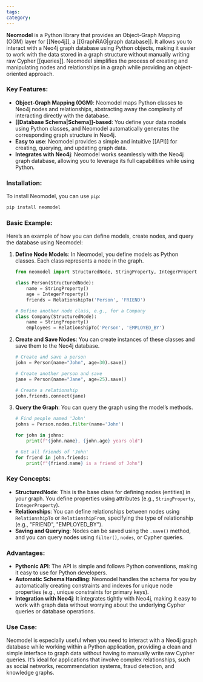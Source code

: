 ```yaml
---
tags: 
category: 
---
```

**Neomodel** is a Python library that provides an Object-Graph Mapping (OGM) layer for [[Neo4j]], a [[GraphRAG|graph database]]. It allows you to interact with a Neo4j graph database using Python objects, making it easier to work with the data stored in a graph structure without manually writing raw Cypher [[queries]]. Neomodel simplifies the process of creating and manipulating nodes and relationships in a graph while providing an object-oriented approach.

### Key Features:
- **Object-Graph Mapping (OGM)**: Neomodel maps Python classes to Neo4j nodes and relationships, abstracting away the complexity of interacting directly with the database.
- **[[Database Schema|Schema]]-based**: You define your data models using Python classes, and Neomodel automatically generates the corresponding graph structure in Neo4j.
- **Easy to use**: Neomodel provides a simple and intuitive [[API]] for creating, querying, and updating graph data.
- **Integrates with Neo4j**: Neomodel works seamlessly with the Neo4j graph database, allowing you to leverage its full capabilities while using Python.

### Installation:
To install Neomodel, you can use `pip`:
```bash
pip install neomodel
```

### Basic Example:

Here’s an example of how you can define models, create nodes, and query the database using Neomodel:

1. **Define Node Models**:
   In Neomodel, you define models as Python classes. Each class represents a node in the graph.

   ```python
   from neomodel import StructuredNode, StringProperty, IntegerProperty, RelationshipTo

   class Person(StructuredNode):
       name = StringProperty()
       age = IntegerProperty()
       friends = RelationshipTo('Person', 'FRIEND')

   # Define another node class, e.g., for a Company
   class Company(StructuredNode):
       name = StringProperty()
       employees = RelationshipTo('Person', 'EMPLOYED_BY')
   ```

2. **Create and Save Nodes**:
   You can create instances of these classes and save them to the Neo4j database.

   ```python
   # Create and save a person
   john = Person(name="John", age=30).save()

   # Create another person and save
   jane = Person(name="Jane", age=25).save()

   # Create a relationship
   john.friends.connect(jane)
   ```

3. **Query the Graph**:
   You can query the graph using the model’s methods.

   ```python
   # Find people named 'John'
   johns = Person.nodes.filter(name='John')

   for john in johns:
       print(f"{john.name}, {john.age} years old")

   # Get all friends of 'John'
   for friend in john.friends:
       print(f"{friend.name} is a friend of John")
   ```

### Key Concepts:
- **StructuredNode**: This is the base class for defining nodes (entities) in your graph. You define properties using attributes (e.g., `StringProperty`, `IntegerProperty`).
- **Relationships**: You can define relationships between nodes using `RelationshipTo` or `RelationshipFrom`, specifying the type of relationship (e.g., "FRIEND", "EMPLOYED_BY").
- **Saving and Querying**: Nodes can be saved using the `.save()` method, and you can query nodes using `filter()`, `nodes`, or Cypher queries.

### Advantages:
- **Pythonic API**: The API is simple and follows Python conventions, making it easy to use for Python developers.
- **Automatic Schema Handling**: Neomodel handles the schema for you by automatically creating constraints and indexes for unique node properties (e.g., unique constraints for primary keys).
- **Integration with Neo4j**: It integrates tightly with Neo4j, making it easy to work with graph data without worrying about the underlying Cypher queries or database operations.

### Use Case:
Neomodel is especially useful when you need to interact with a Neo4j graph database while working within a Python application, providing a clean and simple interface to graph data without having to manually write raw Cypher queries. It’s ideal for applications that involve complex relationships, such as social networks, recommendation systems, fraud detection, and knowledge graphs.
